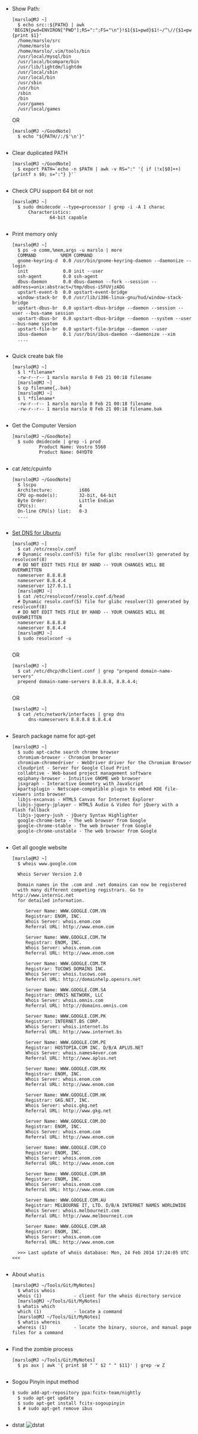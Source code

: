 - Show Path:
    <pre><code>[marslo@MJ ~]
    $ echo src::${PATH} | awk 'BEGIN{pwd=ENVIRON["PWD"];RS=":";FS="\n"}!$1{$1=pwd}$1!~/^\//{$1=pwd"/"$1}{print $1}'
    /home/marslo/src
    /home/marslo
    /home/marslo/.vim/tools/bin
    /usr/local/mysql/bin
    /usr/local/bcompare/bin
    /usr/lib/lightdm/lightdm
    /usr/local/sbin
    /usr/local/bin
    /usr/sbin
    /usr/bin
    /sbin
    /bin
    /usr/games
    /usr/local/games</code></pre>
    OR
    <pre><code>[marslo@MJ ~/GoodNote]
    $ echo "${PATH//:/$'\n'}"
    </code></pre>

- Clear duplicated PATH
    <pre><code>[marslo@MJ ~/GoodNote]
    $ export PATH=`echo -n $PATH | awk -v RS=":" '{ if (!x[$0]++) {printf s $0; s=":"} }'`
    </code></pre>

- Check CPU support 64 bit or not
    <pre><code>[marslo@MJ ~]
    $ sudo dmidecode --type=processor | grep -i -A 1 charac
        Characteristics:
                64-bit capable
    </code></pre>

- Print memory only
    <pre><code>[marslo@MJ ~]
    $ ps -o comm,%mem,args -u marslo | more
    COMMAND         %MEM COMMAND
    gnome-keyring-d  0.0 /usr/bin/gnome-keyring-daemon --daemonize --login
    init             0.0 init --user
    ssh-agent        0.0 ssh-agent
    dbus-daemon      0.0 dbus-daemon --fork --session --address=unix:abstract=/tmp/dbus-i5FUVjzADG
    upstart-event-b  0.0 upstart-event-bridge
    window-stack-br  0.0 /usr/lib/i386-linux-gnu/hud/window-stack-bridge
    upstart-dbus-br  0.0 upstart-dbus-bridge --daemon --session --user --bus-name session
    upstart-dbus-br  0.0 upstart-dbus-bridge --daemon --system --user --bus-name system
    upstart-file-br  0.0 upstart-file-bridge --daemon --user
    ibus-daemon      0.1 /usr/bin/ibus-daemon --daemonize --xim
    ....
    </code></pre>

- Quick create bak file
    <pre><code>[marslo@MJ ~]
    $ l *filename*
    -rw-r--r-- 1 marslo marslo 0 Feb 21 00:18 filename
    [marslo@MJ ~]
    $ cp filename{,.bak}
    [marslo@MJ ~]
    $ l *filename*
    -rw-r--r-- 1 marslo marslo 0 Feb 21 00:18 filename
    -rw-r--r-- 1 marslo marslo 0 Feb 21 00:18 filename.bak
    </code></pre>

- Get the Computer Version
    <pre><code>[marslo@MJ ~/GoodNote]
    $ sudo dmidecode | grep -i prod
            Product Name: Vostro 5560
            Product Name: 04YDT0
    </code></pre>

- cat /etc/cpuinfo
    <pre><code>[marslo@MJ ~/GoodNote]
    $ lscpu
    Architecture:          i686
    CPU op-mode(s):        32-bit, 64-bit
    Byte Order:            Little Endian
    CPU(s):                4
    On-line CPU(s) list:   0-3
    ....
    </code></pre>

- [Set DNS for Ubuntu](http://askubuntu.com/questions/130452/how-do-i-add-a-dns-server-via-resolv-conf)
    <pre><code>[marslo@MJ ~]
    $ cat /etc/resolv.conf 
    # Dynamic resolv.conf(5) file for glibc resolver(3) generated by resolvconf(8)
    # DO NOT EDIT THIS FILE BY HAND -- YOUR CHANGES WILL BE OVERWRITTEN
    nameserver 8.8.8.8
    nameserver 8.8.4.4
    nameserver 127.0.1.1
    [marslo@MJ ~]
    $ cat /etc/resolvconf/resolv.conf.d/head 
    # Dynamic resolv.conf(5) file for glibc resolver(3) generated by resolvconf(8)
    # DO NOT EDIT THIS FILE BY HAND -- YOUR CHANGES WILL BE OVERWRITTEN
    nameserver 8.8.8.8
    nameserver 8.8.4.4
    [marslo@MJ ~]
    $ sudo resolvconf -u
    </code></pre>
    OR
    <pre><code>[marslo@MJ ~]
    $ cat /etc/dhcp/dhclient.conf | grep "prepend domain-name-servers"
    prepend domain-name-servers 8.8.8.8, 8.8.4.4;
    </code></pre>
    OR
    <pre><code>[marslo@MJ ~]
    $ cat /etc/network/interfaces | grep dns
        dns-nameservers 8.8.8.8 8.8.4.4
    </code></pre>

- Search package name for apt-get
    <pre><code>[marslo@MJ ~]
    $ sudo apt-cache search chrome browser
    chromium-browser - Chromium browser
    chromium-chromedriver - WebDriver driver for the Chromium Browser
    cloudprint - Server for Google Cloud Print
    collabtive - Web-based project management software
    epiphany-browser - Intuitive GNOME web browser
    jsxgraph - Interactive Geometry with JavaScript
    kpartsplugin - Netscape-compatible plugin to embed KDE file-viewers into browser
    libjs-excanvas - HTML5 Canvas for Internet Explorer
    libjs-jquery-jplayer - HTML5 Audio & Video for jQuery with a Flash fallback
    libjs-jquery-jush - jQuery Syntax Highlighter
    google-chrome-beta - The web browser from Google
    google-chrome-stable - The web browser from Google
    google-chrome-unstable - The web browser from Google
    </code></pre>

- Get all google website
    <pre><code>[marslo@MJ ~]
    $ whois www.google.com

    Whois Server Version 2.0

    Domain names in the .com and .net domains can now be registered
    with many different competing registrars. Go to http://www.internic.net
    for detailed information.

       Server Name: WWW.GOOGLE.COM.VN
       Registrar: ENOM, INC.
       Whois Server: whois.enom.com
       Referral URL: http://www.enom.com

       Server Name: WWW.GOOGLE.COM.TW
       Registrar: ENOM, INC.
       Whois Server: whois.enom.com
       Referral URL: http://www.enom.com

       Server Name: WWW.GOOGLE.COM.TR
       Registrar: TUCOWS DOMAINS INC.
       Whois Server: whois.tucows.com
       Referral URL: http://domainhelp.opensrs.net

       Server Name: WWW.GOOGLE.COM.SA
       Registrar: OMNIS NETWORK, LLC
       Whois Server: whois.omnis.com
       Referral URL: http://domains.omnis.com

       Server Name: WWW.GOOGLE.COM.PK
       Registrar: INTERNET.BS CORP.
       Whois Server: whois.internet.bs
       Referral URL: http://www.internet.bs

       Server Name: WWW.GOOGLE.COM.PE
       Registrar: HOSTOPIA.COM INC. D/B/A APLUS.NET
       Whois Server: whois.names4ever.com
       Referral URL: http://www.aplus.net

       Server Name: WWW.GOOGLE.COM.MX
       Registrar: ENOM, INC.
       Whois Server: whois.enom.com
       Referral URL: http://www.enom.com

       Server Name: WWW.GOOGLE.COM.HK
       Registrar: GKG.NET, INC.
       Whois Server: whois.gkg.net
       Referral URL: http://www.gkg.net

       Server Name: WWW.GOOGLE.COM.DO
       Registrar: ENOM, INC.
       Whois Server: whois.enom.com
       Referral URL: http://www.enom.com

       Server Name: WWW.GOOGLE.COM.CO
       Registrar: ENOM, INC.
       Whois Server: whois.enom.com
       Referral URL: http://www.enom.com

       Server Name: WWW.GOOGLE.COM.BR
       Registrar: ENOM, INC.
       Whois Server: whois.enom.com
       Referral URL: http://www.enom.com

       Server Name: WWW.GOOGLE.COM.AU
       Registrar: MELBOURNE IT, LTD. D/B/A INTERNET NAMES WORLDWIDE
       Whois Server: whois.melbourneit.com
       Referral URL: http://www.melbourneit.com

       Server Name: WWW.GOOGLE.COM.AR
       Registrar: ENOM, INC.
       Whois Server: whois.enom.com
       Referral URL: http://www.enom.com

    >>> Last update of whois database: Mon, 24 Feb 2014 17:24:05 UTC <<<
    </code></pre>

- About `whatis`
    <pre><code>[marslo@MJ ~/Tools/Git/MyNotes]
    $ whatis whois
    whois (1)            - client for the whois directory service
    [marslo@MJ ~/Tools/Git/MyNotes]
    $ whatis which
    which (1)            - locate a command
    [marslo@MJ ~/Tools/Git/MyNotes]
    $ whatis whereis
    whereis (1)          - locate the binary, source, and manual page files for a command
    </code></pre>

- Find the zombie process
    <pre><code>[marslo@MJ ~/Tools/Git/MyNotes]
    $ ps aux | awk '{ print $8 " " $2 " " $11}' | grep -w Z
    </code></pre>

- Sogou Pinyin input method
    <pre><code>$ sudo add-apt-repository ppa:fcitx-team/nightly
    $ sudo apt-get update
    $ sudo apt-get install fcitx-sogoupinyin
    $ # sudo apt-get remove ibus
    </code></pre>

- dstat
    ![dstat](https://github.com/Marslo/MyNotes/blob/master/Screenshots/dstat.png?raw=true)
